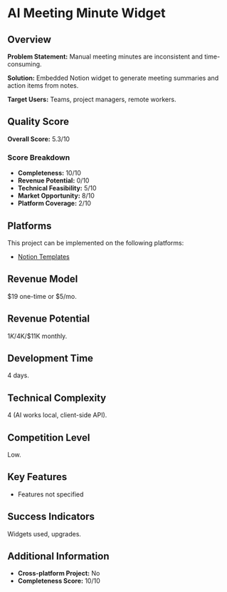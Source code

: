 # AI Meeting Minute Widget

## Overview
**Problem Statement:** Manual meeting minutes are inconsistent and time-consuming.

**Solution:** Embedded Notion widget to generate meeting summaries and action items from notes.

**Target Users:** Teams, project managers, remote workers.

## Quality Score
**Overall Score:** 5.3/10

### Score Breakdown
- **Completeness:** 10/10
- **Revenue Potential:** 0/10
- **Technical Feasibility:** 5/10
- **Market Opportunity:** 8/10
- **Platform Coverage:** 2/10

## Platforms
This project can be implemented on the following platforms:
- [Notion Templates](./platforms/notion-templates/)

## Revenue Model
$19 one-time or $5/mo.

## Revenue Potential
$1K/$4K/$11K monthly.

## Development Time
4 days.

## Technical Complexity
4 (AI works local, client-side API).

## Competition Level
Low.

## Key Features
- Features not specified

## Success Indicators
Widgets used, upgrades.

## Additional Information
- **Cross-platform Project:** No
- **Completeness Score:** 10/10
